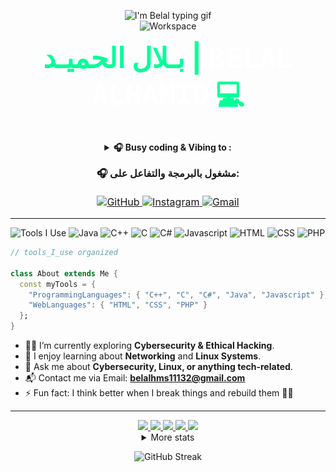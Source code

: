 <div align="center" width="50%">

<img src="https://readme-typing-svg.herokuapp.com?font=Orbitron&size=40&duration=4000&color=00FF99&center=true&vCenter=true&width=600&height=80&lines=I%27m+Belal" alt="I'm Belal typing gif" /><br>
<img src="https://github.com/SP-XD/SP-XD/blob/main/images/dev-working_rounded.gif?raw=true" alt="Workspace" width="40%" /><br>

<h1 style="font-size: 2.8rem; font-weight: bold; margin-top: 1rem; color: #00FF99;">
  بـلال الحميـد | <span style="font-family: monospace; color: #ffffff;">BELAL ALHAMID</span> 💻
</h1>

<details>
  <summary><strong>🎧 Busy coding & Vibing to :</strong></summary>
  <br>
  <a href="https://open.spotify.com/user/somnathpaul">
    <img src="https://spotify-readme.sp-xd.vercel.app/api/spotify" alt="Spotify Now Playing" />
  </a>
</details>

<p style="margin-top: 1rem; font-size: 1rem;">
  <strong>🎧 مشغول بالبرمجة والتفاعل على:</strong><br><br>
  <a href="https://github.com/Bilo-afk" target="_blank">
    <img src="https://img.shields.io/badge/GitHub-181717?style=flat&logo=github&logoColor=white" alt="GitHub"/>
  </a>
  <a href="https://www.instagram.com/bilo_220/" target="_blank">
    <img src="https://img.shields.io/badge/Instagram-E4405F?style=flat&logo=instagram&logoColor=white" alt="Instagram"/>
  </a>
  <a href="mailto:belalhms11132@gmail.com" target="_blank">
    <img src="https://img.shields.io/badge/Gmail-D14836?style=flat&logo=gmail&logoColor=white" alt="Gmail"/>
  </a>
</p>

</div>

---

![Tools I Use](https://img.shields.io/badge/-%F0%9F%9A%80%20Tools%20I%20use-orange)
![Java](https://img.shields.io/badge/Java-ED8B00?style=flat&logo=java&logoColor=white)
![C++](https://img.shields.io/badge/C%2B%2B-00599C?style=flat&logo=c%2B%2B&logoColor=white)
![C](https://img.shields.io/badge/C-00599C?style=flat&logo=c&logoColor=white)
![C#](https://img.shields.io/badge/C%23-239120?style=flat&logo=c-sharp&logoColor=white)
![Javascript](https://img.shields.io/badge/JavaScript-323330?style=flat&logo=javascript&logoColor=F7DF1E)
![HTML](https://img.shields.io/badge/HTML5-E34F26?style=flat&logo=html5&logoColor=white)
![CSS](https://img.shields.io/badge/CSS3-1572B6?style=flat&logo=css3&logoColor=white)
![PHP](https://img.shields.io/badge/PHP-777BB4?style=flat&logo=php&logoColor=white)

```dart
// tools_I_use organized

class About extends Me {
  const myTools = {
    "ProgrammingLanguages": { "C++", "C", "C#", "Java", "Javascript" },
    "WebLanguages": { "HTML", "CSS", "PHP" }
  };
}
```

- 👨‍💻 I’m currently exploring **Cybersecurity & Ethical Hacking**.  
- 🧠 I enjoy learning about **Networking** and **Linux Systems**.  
- 💬 Ask me about **Cybersecurity, Linux, or anything tech-related**.  
- 📬 Contact me via Email: **belalhms11132@gmail.com**  
- ⚡ Fun fact: I think better when I break things and rebuild them 👨‍💻  

---

<div align="center">

<a href="https://github.com/Bilo-afk">
  <img src="https://github-profile-summary-cards.vercel.app/api/cards/profile-details?username=Bilo-afk&theme=nord_dark" />
  <img src="https://github-profile-summary-cards.vercel.app/api/cards/repos-per-language?username=Bilo-afk&theme=nord_dark" />
  <img src="https://github-profile-summary-cards.vercel.app/api/cards/most-commit-language?username=Bilo-afk&theme=nord_dark" />
  <img src="https://github-profile-summary-cards.vercel.app/api/cards/stats?username=Bilo-afk&theme=nord_dark" />
  <img src="https://github-profile-summary-cards.vercel.app/api/cards/productive-time?username=Bilo-afk&theme=nord_dark&utcOffset=3" />
</a>

<details>
<summary>More stats</summary>
<img src="https://raw.githubusercontent.com/SP-XD/profile-summary-cards/master/profile-summary-card-output/nord_dark/0-profile-details.svg" />
</details>

<!-- GitHub Streak -->
<p align="center">
  <img src="https://streak-stats.demolab.com?user=Bilo-afk&theme=gruvbox_duo&hide_border=true&border_radius=10&date_format=M%20j%5B%2C%20Y%5D" alt="GitHub Streak"/>
</p>

</div>
